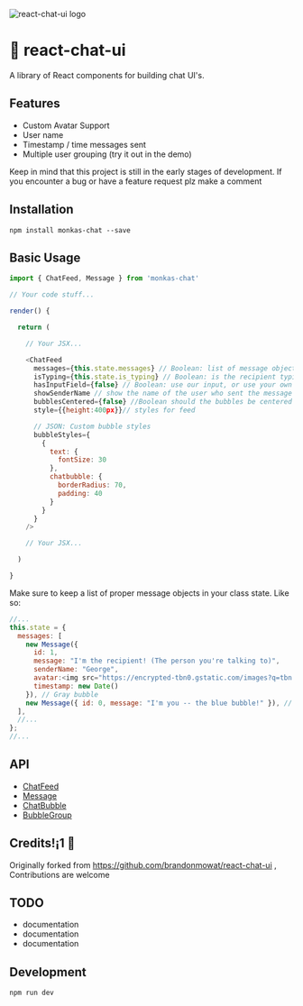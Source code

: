 ![react-chat-ui logo](https://i.imgur.com/YhPrFWw.png)

# 🙊 react-chat-ui

A library of React components for building chat UI's.



## Features

* Custom Avatar Support
* User name
* Timestamp / time messages sent
* Multiple user grouping (try it out in the demo)

Keep in mind that this project is still in the early stages of development. If you encounter a bug or have a feature request plz make a comment

## Installation

`npm install monkas-chat --save`

## Basic Usage

```javascript
import { ChatFeed, Message } from 'monkas-chat'

// Your code stuff...

render() {

  return (

    // Your JSX...

    <ChatFeed
      messages={this.state.messages} // Boolean: list of message objects
      isTyping={this.state.is_typing} // Boolean: is the recipient typing
      hasInputField={false} // Boolean: use our input, or use your own
      showSenderName // show the name of the user who sent the message
      bubblesCentered={false} //Boolean should the bubbles be centered in the feed?
      style={{height:400px}}// styles for feed

      // JSON: Custom bubble styles
      bubbleStyles={
        {
          text: {
            fontSize: 30
          },
          chatbubble: {
            borderRadius: 70,
            padding: 40
          }
        }
      }
    />

    // Your JSX...

  )

}
```

Make sure to keep a list of proper message objects in your class state.
Like so:

```javascript
//...
this.state = {
  messages: [
    new Message({
      id: 1,
      message: "I'm the recipient! (The person you're talking to)",
      senderName: "George",
      avatar:<img src="https://encrypted-tbn0.gstatic.com/images?q=tbn:ANd9GcRArL5ZYgvYomgLZ6QKxjLO6iK-w6UqdRakfN56wFzWwE7ewq0O"/>,
      timestamp: new Date()
    }), // Gray bubble
    new Message({ id: 0, message: "I'm you -- the blue bubble!" }), // Blue bubble
  ],
  //...
};
//...
```

## API

* [ChatFeed](./src/ChatFeed)
* [Message](./src/Message)
* [ChatBubble](./src/ChatBubble)
* [BubbleGroup](./src/BubbleGroup)

## Credits!¡1 🔧

Originally forked from https://github.com/brandonmowat/react-chat-ui , Contributions are welcome 



## TODO

* documentation
* documentation
* documentation

## Development

```sh
npm run dev

```

